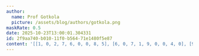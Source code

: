 ```yaml
---
author:
  name: Prof Gotkola
  picture: /assets/blog/authors/gotkola.png
maskRate: 0.5
date: 2025-10-23T13:00:01.304331
id: 2f9aa740-b010-11f0-b564-71e1480f5e87
content: '[[1, 0, 2, 7, 6, 0, 0, 8, 5], [6, 0, 7, 1, 9, 0, 0, 4, 0], [9, 0, 0, 0, 0, 0, 0, 0, 0], [0, 7, 0, 8, 0, 2, 6, 5, 9], [8, 0, 9, 5, 0, 0, 4, 0, 0], [4, 0, 0, 0, 0, 3, 2, 0, 8], [7, 9, 3, 4, 5, 1, 8, 0, 6], [0, 0, 0, 0, 0, 7, 0, 0, 3], [5, 0, 8, 0, 0, 0, 1, 7, 4]]'
---
```

